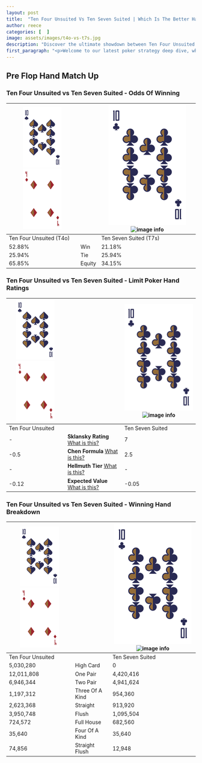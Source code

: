 ```yaml
---
layout: post
title:  "Ten Four Unsuited Vs Ten Seven Suited | Which Is The Better Hand In Poker? A Complete Guide"
author: reece
categories: [  ]
image: assets/images/t4o-vs-t7s.jpg
description: "Discover the ultimate showdown between Ten Four Unsuited and Ten Seven Suited in poker! Uncover the odds, strategies, and scenarios where one hand triumphs over the other. Get ready to up your poker game with this thrilling analysis."
first_paragraph: "<p>Welcome to our latest poker strategy deep dive, where we're pitting two distinct hands against each other in a high-stakes showdown: Ten Four Unsuited vs Ten Seven Suited.</p><p>In the dynamic world of poker, every decision counts, and knowing which hand holds the upper hand is key to your success at the table.</p><p>In this article, we'll dissect these two hands, explore the scenarios where one dominates the other, and equip you with the knowledge to make strategic choices that can tip the odds in your favor.</p><p>Get ready to unravel the intriguing dynamics of these poker hands and elevate your game to new heights.</p>"
---
```




[comment]: # (sp0)

## Pre Flop Hand Match Up

<div class="table hand-ratings" markdown="1"> 



### Ten Four Unsuited vs Ten Seven Suited - Odds Of Winning


    
| ![image info](assets/images/hand1/T.png) ![image info](assets/images/hand1/4o.png) |  | ![image info](assets/images/hand2/T.png) ![image info](assets/images/hand2/7s.png) |
| -------- | -------- | -------- |
| Ten Four Unsuited (T4o) |  | Ten Seven Suited (T7s) |
| 52.88% | Win | 21.18% |
| 25.94% | Tie | 25.94% |
| 65.85% | Equity | 34.15% |




[comment]: # (sp1)



### Ten Four Unsuited vs Ten Seven Suited - Limit Poker Hand Ratings


    
| ![image info](assets/images/hand1/T.png) ![image info](assets/images/hand1/4o.png) |  | ![image info](assets/images/hand2/T.png) ![image info](assets/images/hand2/7s.png) |
| -------- | -------- | -------- |
| Ten Four Unsuited |  | Ten Seven Suited |
| - | **Sklansky Rating** [What is this?](/sklansky-rating-explained) | 7 |
| -0.5 | **Chen Formula** [What is this?](/chen-formula-explained) | 2.5 |
| - | **Hellmuth Tier** [What is this?](/Hellmuth-tier-explained) | - |
| -0.12 | **Expected Value** [What is this?](/expected-value-explained) | -0.05 |




[comment]: # (sp2)



### Ten Four Unsuited vs Ten Seven Suited - Winning Hand Breakdown


    
| ![image info](assets/images/hand1/T.png) ![image info](assets/images/hand1/4o.png) |  | ![image info](assets/images/hand2/T.png) ![image info](assets/images/hand2/7s.png) |
| -------- | -------- | -------- |
| Ten Four Unsuited |  | Ten Seven Suited |
| 5,030,280 | High Card | 0 |
| 12,011,808 | One Pair | 4,420,416 |
| 6,946,344 | Two Pair | 4,941,624 |
| 1,197,312 | Three Of A Kind | 954,360 |
| 2,623,368 | Straight | 913,920 |
| 3,950,748 | Flush | 1,095,504 |
| 724,572 | Full House | 682,560 |
| 35,640 | Four Of A Kind | 35,640 |
| 74,856 | Straight Flush | 12,948 |




[comment]: # (sp3)



</div>

[comment]: # (sp4)



[comment]: # (sp5)

